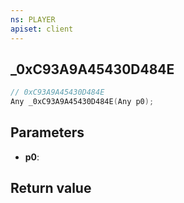 ```yaml
---
ns: PLAYER
apiset: client
---
```

## _0xC93A9A45430D484E

```c
// 0xC93A9A45430D484E
Any _0xC93A9A45430D484E(Any p0);
```


## Parameters
* **p0**:

## Return value

